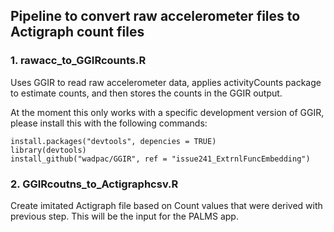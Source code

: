 ## Pipeline to convert raw accelerometer files to Actigraph count files


### 1. rawacc_to_GGIRcounts.R

Uses GGIR to read raw accelerometer data, applies activityCounts package to estimate counts, and then stores the counts in the GGIR output.

At the moment this only works with a specific development version of GGIR, please install this with the following commands:

```
install.packages("devtools", depencies = TRUE)
library(devtools)
install_github("wadpac/GGIR", ref = "issue241_ExtrnlFuncEmbedding")
```

### 2. GGIRcoutns_to_Actigraphcsv.R

Create imitated Actigraph file based on Count values that were derived with previous step.
This will be the input for the PALMS app.

